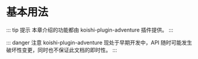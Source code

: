 # 基本用法

::: tip 提示
本章介绍的功能都由 koishi-plugin-adventure 插件提供。
:::

::: danger 注意
koishi-plugin-adventure 现处于早期开发中，API 随时可能发生破坏性变更，同时也不保证此文档的即时性。
:::

